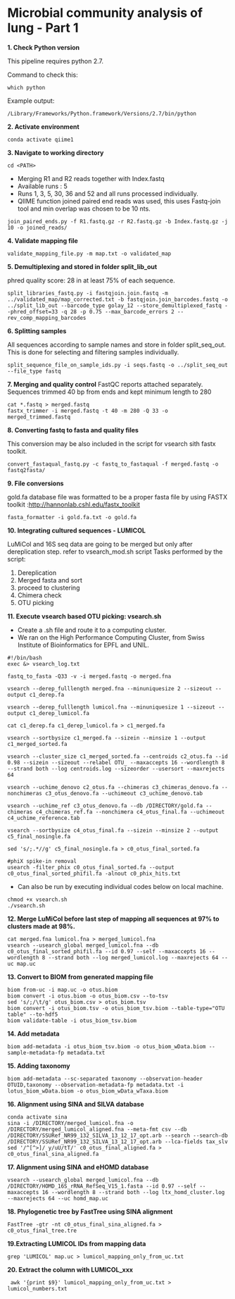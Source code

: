 # Microbial community analysis of lung - Part 1

**1. Check Python version**

This pipeline requires python 2.7.

Command to check this:
```
which python
```
Example output: 
```
/Library/Frameworks/Python.framework/Versions/2.7/bin/python
```
**2. Activate environment**
```
conda activate qiime1
```
**3. Navigate to working directory**
```
cd <PATH>
```

* Merging R1 and R2 reads together with Index.fastq
* Available runs : 5 
* Runs 1, 3, 5, 30, 36 and 52 and all runs processed individually.
* QIIME function joined paired end reads was used, this uses Fastq-join tool and min overlap was chosen to be 10 nts. 

```
join_paired_ends.py -f R1.fastq.gz -r R2.fastq.gz -b Index.fastq.gz -j 10 -o joined_reads/
```

**4. Validate mapping file**
```
validate_mapping_file.py -m map.txt -o validated_map
```
**5. Demultiplexing and stored in folder split_lib_out**

phred quality score: 28 in at least 75% of each sequence.
```
split_libraries_fastq.py -i fastqjoin.join.fastq -m ../validated_map/map_corrected.txt -b fastqjoin.join_barcodes.fastq -o ../split_lib_out --barcode_type golay_12 --store_demultiplexed_fastq --phred_offset=33 -q 28 -p 0.75 --max_barcode_errors 2 --rev_comp_mapping_barcodes
```
**6. Splitting samples**

All sequences according to sample names and store in folder split_seq_out. This is done for selecting and filtering samples individually.

```
split_sequence_file_on_sample_ids.py -i seqs.fastq -o ../split_seq_out  --file_type fastq
```

**7. Merging and quality control**
FastQC reports attached separately. Sequences trimmed 40 bp from ends and kept minimum length to 280

```
cat *.fastq > merged.fastq
fastx_trimmer -i merged.fastq -t 40 -m 280 -Q 33 -o merged_trimmed.fastq
```

**8. Converting fastq to fasta and quality files**

This conversion may be also included in the script for vsearch sith fastx toolkit.

```
convert_fastaqual_fastq.py -c fastq_to_fastaqual -f merged.fastq -o fastq2fasta/ 
```
**9. File conversions**

gold.fa database file was formatted to be a proper fasta file by using FASTX toolkit :http://hannonlab.cshl.edu/fastx_toolkit

```
fasta_formatter -i gold.fa.txt -o gold.fa
```

**10. Integrating cultured sequences - LUMICOL**

LuMiCol and 16S seq data are going to be merged but only after dereplication step. refer to vsearch_mod.sh script
Tasks performed by the script:
1. Dereplication
2. Merged fasta and sort
3. proceed to clustering
4. Chimera check
5. OTU picking



**11. Execute vsearch based OTU picking: vsearch.sh**

* Create a .sh file and route it to a computing cluster.
* We ran on the High Performance Computing Cluster, from Swiss Institute of Bioinformatics for EPFL and UNIL. 

```
#!/bin/bash
exec &> vsearch_log.txt

fastq_to_fasta -Q33 -v -i merged.fastq -o merged.fna 

vsearch --derep_fulllength merged.fna --minuniquesize 2 --sizeout --output c1_derep.fa 

vsearch --derep_fulllength lumicol.fna --minuniquesize 1 --sizeout --output c1_derep_lumicol.fa

cat c1_derep.fa c1_derep_lumicol.fa > c1_merged.fa

vsearch --sortbysize c1_merged.fa --sizein --minsize 1 --output c1_merged_sorted.fa

vsearch --cluster_size c1_merged_sorted.fa --centroids c2_otus.fa --id 0.98 --sizein --sizeout --relabel OTU_ --maxaccepts 16 --wordlength 8 --strand both --log centroids.log --sizeorder --usersort --maxrejects 64

vsearch --uchime_denovo c2_otus.fa --chimeras c3_chimeras_denovo.fa --nonchimeras c3_otus_denovo.fa --uchimeout c3_uchime_denovo.tab

vsearch --uchime_ref c3_otus_denovo.fa --db /DIRECTORY/gold.fa --chimeras c4_chimeras_ref.fa --nonchimera c4_otus_final.fa --uchimeout c4_uchime_reference.tab

vsearch --sortbysize c4_otus_final.fa --sizein --minsize 2 --output c5_final_nosingle.fa

sed 's/;.*//g' c5_final_nosingle.fa > c0_otus_final_sorted.fa

#phiX spike-in removal
usearch -filter_phix c0_otus_final_sorted.fa --output c0_otus_final_sorted_phifil.fa -alnout c0_phix_hits.txt
```

* Can also be run by executing individual codes below on local machine.

```
chmod +x vsearch.sh 
./vsearch.sh 
```

**12. Merge LuMiCol before last step of mapping all sequences at 97% to clusters made at 98%.**
```
cat merged.fna lumicol.fna > merged_lumicol.fna
vsearch --usearch_global merged_lumicol.fna --db c0_otus_final_sorted_phifil.fa --id 0.97 --self --maxaccepts 16 --wordlength 8 --strand both --log merged_lumicol.log --maxrejects 64 --uc map.uc
```

**13. Convert to BIOM from generated mapping file**
```
biom from-uc -i map.uc -o otus.biom
biom convert -i otus.biom -o otus_biom.csv --to-tsv
sed 's/;/\t/g' otus_biom.csv > otus_biom.tsv
biom convert -i otus_biom.tsv -o otus_biom_tsv.biom --table-type="OTU table" --to-hdf5
biom validate-table -i otus_biom_tsv.biom 
```
**14. Add metadata**
```
biom add-metadata -i otus_biom_tsv.biom -o otus_biom_wData.biom --sample-metadata-fp metadata.txt 
```
**15. Adding taxonomy**
```
biom add-metadata --sc-separated taxonomy --observation-header OTUID,taxonomy --observation-metadata-fp metadata.txt -i lotus_biom_wData.biom -o otus_biom_wData_wTaxa.biom
```

**16. Alignment using SINA and SILVA database**
```
conda activate sina
sina -i /DIRECTORY/merged_lumicol.fna -o /DIRECTORY/merged_lumicol_aligned.fna --meta-fmt csv --db /DIRECTORY/SSURef_NR99_132_SILVA_13_12_17_opt.arb --search --search-db /DIRECTORY/SSURef_NR99_132_SILVA_13_12_17_opt.arb --lca-fields tax_slv
sed '/^[^>]/ y/uU/tT/' c0_otus_final_aligned.fa > c0_otus_final_sina_aligned.fa

```
**17. Alignment using SINA and eHOMD database**
```
vsearch --usearch_global merged_lumicol.fna --db /DIRECTORY/HOMD_16S_rRNA_RefSeq_V15_1.fasta --id 0.97 --self --maxaccepts 16 --wordlength 8 --strand both --log ltx_homd_cluster.log --maxrejects 64 --uc homd_map.uc
```

**18. Phylogenetic tree by FastTree using SINA alignment**
```
FastTree -gtr -nt c0_otus_final_sina_aligned.fa > c0_otus_final_tree.tre
```

**19.Extracting LUMICOL IDs from mapping data**
```
grep 'LUMICOL' map.uc > lumicol_mapping_only_from_uc.txt 
```
**20. Extract the column with LUMICOL_xxx**  
```
 awk '{print $9}' lumicol_mapping_only_from_uc.txt > lumicol_numbers.txt
```


